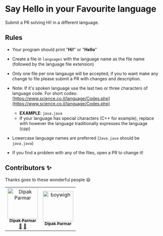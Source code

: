 # Say Hello in your Favourite language


Submit a PR solving Hi! in a different language. 

## Rules

* Your program should print "**Hi!**" or "**Hello**"
* Create a file in `languages` with the language name as the file name (followed by the language file extension)
* Only one file per one langauge will be accepted, if you to want make any change to file please submit a PR with changes and description.
* Note:  If it's spoken language use the last two or three characters of language code. For short codes: [https://www.science.co.il/language/Codes.php](https://www.science.co.il/language/Codes.php)

  * **EXAMPLE**: `java.java`
  * If your language has special characters (C++ for example), replace with however the language traditionally expresses the language (cpp)
* Lowercase language names are preferred (`Java.java` should be `java.java`)
* If you find a problem with any of the files, open a PR to change it!

## Contributors ✨

Thanks goes to these wonderful people 😃

<!-- ALL-CONTRIBUTORS-LIST:START - Do not remove or modify this section -->
<table>
  <tr>
    <td align="center">
     <a href="https://dipak.tech">
      <img src="https://avatars1.githubusercontent.com/u/24366206?s=460&v=3" width="100px;" alt="Dipak Parmar"/>
      <br />
      <sub>
       <b>Dipak Parmar</b>
      </sub>
     </a><br />
     <a href="mailto:hi@dipak.tech" title="Answering Questions">💬</a> 
     <a href="https://github.com/truopensource/hello-hactoberfest2019/commits?author=dipakparmar" title="Documentation">📖</a> 
  
   </td>
    <td align="center">
     <a href="https://github.com/boywigh">
      <img src="ttps://avatars3.githubusercontent.com/u/18537827?s=460&v=3" width="100px;" alt="boywigh"/>
      <br />
      <sub>
       <b>Dipak Parmar</b>
      </sub>
     </a><br />
   </td>
 </tr>
 </table>
 <!-- ALL-CONTRIBUTORS-LIST:END - Do not remove or modify this section -->
 
